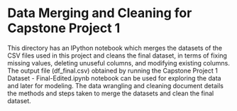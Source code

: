 # Data Merging and Cleaning for Capstone Project 1
This directory has an IPython notebook which merges the datasets of the CSV files used in this project and cleans the final dataset, in terms of fixing missing values, deleting unuseful columns, and modifying existing columns. The output file (df_final.csv) obtained by running the Capstone Project 1 Dataset - Final-Edited.ipynb notebook can be used for exploring the data and later for modeling. The data wrangling and cleaning document details the methods and steps taken to merge the datasets and clean the final dataset.
